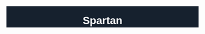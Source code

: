 <div
      id="nav"
      style="
        background-color: #16212e;
        text-align: center;
        height: 4em;
        display: flex;
        align-items: center;
        justify-content: center;
      "
    >
      <h1
        style="
          color: white;
          font-family: Arial, Helvetica,
            sans-serif;
        "
      >
        Spartan
      </h1>
    </div>
